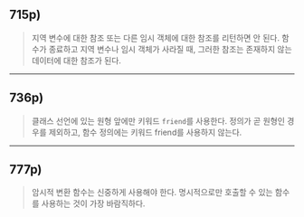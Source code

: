 ## 715p)
> 지역 변수에 대한 참조 또는 다른 임시 객체에 대한 참조를 리턴하면 안 된다. 함수가 종료하고 지역 변수나 임시 객체가 사라질 때, 그러한 참조는 존재하지 않는 데이터에 대한 참조가 된다.
___ 
## 736p)
> 클래스 선언에 있는 원형 앞에만 키워드 ```friend```를 사용한다. 정의가 곧 원형인 경우를 제외하고, 함수 정의에는 키워드 friend를 사용하지 않는다.
___
## 777p)
> 암시적 변환 함수는 신중하게 사용해야 한다. 명시적으로만 호출할 수 있는 함수를 사용하는 것이 가장 바람직하다.